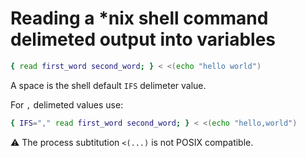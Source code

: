 # Reading a *nix shell command delimeted output into variables

```sh
{ read first_word second_word; } < <(echo "hello world")
```

A space is the shell default `IFS` delimeter value.

For `,` delimeted values use:

```sh
{ IFS="," read first_word second_word; } < <(echo "hello,world")
```

⚠️ The process subtitution `<(...)` is not POSIX compatible.
